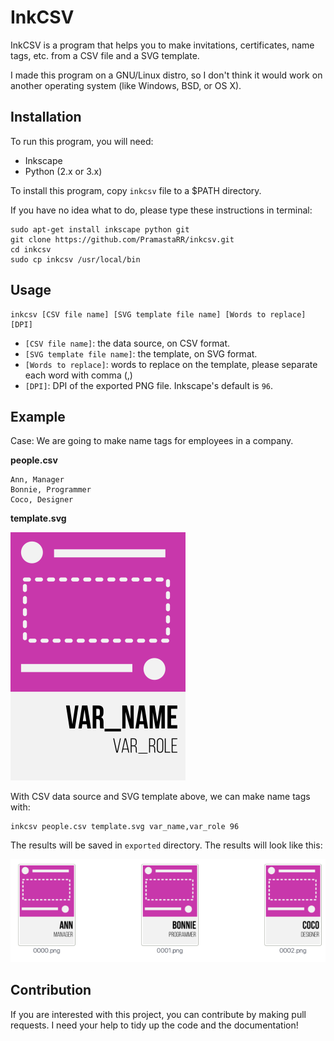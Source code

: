 # InkCSV
InkCSV is a program that helps you to make invitations, certificates, name tags, etc. from a CSV file and a SVG template.

I made this program on a GNU/Linux distro, so I don't think it would work on another operating system (like Windows, BSD, or OS X).

## Installation

To run this program, you will need:
- Inkscape
- Python (2.x or 3.x)

To install this program, copy `inkcsv` file to a $PATH directory.

If you have no idea what to do, please type these instructions in terminal:

    sudo apt-get install inkscape python git
    git clone https://github.com/PramastaRR/inkcsv.git
    cd inkcsv
    sudo cp inkcsv /usr/local/bin


## Usage

    inkcsv [CSV file name] [SVG template file name] [Words to replace] [DPI]

- `[CSV file name]`: the data source, on CSV format.
- `[SVG template file name]`: the template, on SVG format.
- `[Words to replace]`: words to replace on the template, please separate each word with comma (,)
- `[DPI]`: DPI of the exported PNG file. Inkscape's default is `96`.

## Example

Case: We are going to make name tags for employees in a company. 

**people.csv**

    Ann, Manager
    Bonnie, Programmer
    Coco, Designer

**template.svg**

![alt text](readme_files/template.png)

With CSV data source and SVG template above, we can make name tags with:

    inkcsv people.csv template.svg var_name,var_role 96

The results will be saved in `exported` directory. The results will look like this:

![alt text](readme_files/result.png)

## Contribution

If you are interested with this project, you can contribute by making pull requests. I need your help to tidy up the code and the documentation!
